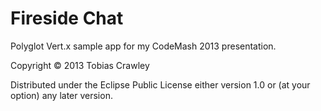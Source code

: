 # Fireside Chat

Polyglot Vert.x sample app for my CodeMash 2013 presentation.

Copyright © 2013 Tobias Crawley

Distributed under the Eclipse Public License either version 1.0 or (at
your option) any later version.
